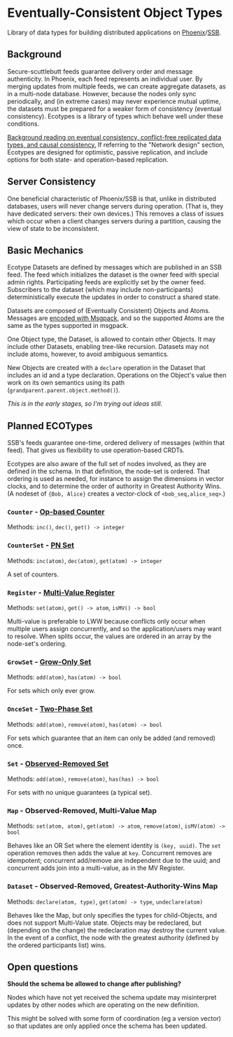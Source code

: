 # Eventually-Consistent Object Types

Library of data types for building distributed applications on [Phoenix](https://github.com/pfraze/phoenix)/[SSB](https://github.com/dominictarr/secure-scuttlebutt).

## Background

Secure-scuttlebutt feeds guarantee delivery order and message authenticity. In Phoenix, each feed represents an individual user. By merging updates from multiple feeds, we can create aggregate datasets, as in a multi-node database. However, because the nodes only sync periodically, and (in extreme cases) may never experience mutual uptime, the datasets must be prepared for a weaker form of consistency (eventual consistency). Ecotypes is a library of types which behave well under these conditions.

[Background reading on eventual consistency, conflict-free replicated data types, and causal consistency.](https://github.com/pfraze/crdt_notes) If referring to the "Network design" section, Ecotypes are designed for optimistic, passive replication, and include options for both state- and operation-based replication.

## Server Consistency

One beneficial characteristic of Phoenix/SSB is that, unlike in distributed databases, users will never change servers during operation. (That is, they have dedicated servers: their own devices.) This removes a class of issues which occur when a client changes servers during a partition, causing the view of state to be inconsistent.

## Basic Mechanics

Ecotype Datasets are defined by messages which are published in an SSB feed. The feed which initializes the dataset is the owner feed with special admin rights. Participating feeds are explicitly set by the owner feed. Subscribers to the dataset (which may include non-participants) deterministically execute the updates in order to construct a shared state.

Datasets are composed of (Eventually Consistent) Objects and Atoms. Messages are [encoded with Msgpack](https://github.com/msgpack/msgpack/blob/master/spec.md#serialization), and so the supported Atoms are the same as the types supported in msgpack.

One Object type, the Dataset, is allowed to contain other Objects. It may include other Datasets, enabling tree-like recursion. Datasets may not include atoms, however, to avoid ambiguous semantics.

New Objects are created with a `declare` operation in the Dataset that includes an id and a type declaration. Operations on the Object's value then work on its own semantics using its path (`grandparent.parent.object.method()`).

*This is in the early stages, so I'm trying out ideas still.*



## Planned ECOTypes

SSB's feeds guarantee one-time, ordered delivery of messages (within that feed). That gives us flexibility to use operation-based CRDTs.

Ecotypes are also aware of the full set of nodes involved, as they are defined in the schema. In that definition, the node-set is ordered. That ordering is used as needed, for instance to assign the dimensions in vector clocks, and to determine the order of authority in Greatest Authority Wins. (A nodeset of `{Bob, Alice}` creates a vector-clock of `<bob_seq,alice_seq>`.)

### `Counter` - [Op-based Counter](https://github.com/pfraze/crdt_notes#op-based-counter)

Methods: `inc()`, `dec()`, `get() -> integer`

### `CounterSet` - [PN Set](https://github.com/pfraze/crdt_notes#pn-set)

Methods: `inc(atom)`, `dec(atom)`, `get(atom) -> integer`

A set of counters.

### `Register` - [Multi-Value Register](https://github.com/pfraze/crdt_notes#multi-value-register-mv-register)

Methods: `set(atom)`, `get() -> atom`, `isMV() -> bool`

Multi-value is preferable to LWW because conflicts only occur when multiple users assign concurrently, and so the application/users may want to resolve. When splits occur, the values are ordered in an array by the node-set's ordering.

### `GrowSet` - [Grow-Only Set](https://github.com/pfraze/crdt_notes#grow-only-set-g-set)

Methods: `add(atom)`, `has(atom) -> bool`

For sets which only ever grow.

### `OnceSet` - [Two-Phase Set](https://github.com/pfraze/crdt_notes#2p-set)

Methods: `add(atom)`, `remove(atom)`, `has(atom) -> bool`

For sets which guarantee that an item can only be added (and removed) once.

### `Set` - [Observed-Removed Set](https://github.com/pfraze/crdt_notes#or-set)

Methods: `add(atom)`, `remove(atom)`, `has(has) -> bool`

For sets with no unique guarantees (a typical set).

### `Map` - Observed-Removed, Multi-Value Map

Methods: `set(atom, atom)`, `get(atom) -> atom`, `remove(atom)`, `isMV(atom) -> bool`

Behaves like an OR Set where the element identity is `(key, uuid)`. The `set` operation removes then adds the value at `key`. Concurrent removes are idempotent; concurrent add/remove are independent due to the uuid; and concurrent adds join into a multi-value, as in the MV Register.

### `Dataset` - Observed-Removed, Greatest-Authority-Wins Map

Methods: `declare(atom, type)`, `get(atom) -> type`, `undeclare(atom)`

Behaves like the Map, but only specifies the types for child-Objects, and does not support Multi-Value state. Objects may be redeclared, but (depending on the change) the redeclaration may destroy the current value. In the event of a conflict, the node with the greatest authority (defined by the ordered participants list) wins.


## Open questions

**Should the schema be allowed to change after publishing?**

Nodes which have not yet received the schema update may misinterpret updates by other nodes which are operating on the new definition.

This might be solved with some form of coordination (eg a version vector) so that updates are only applied once the schema has been updated.